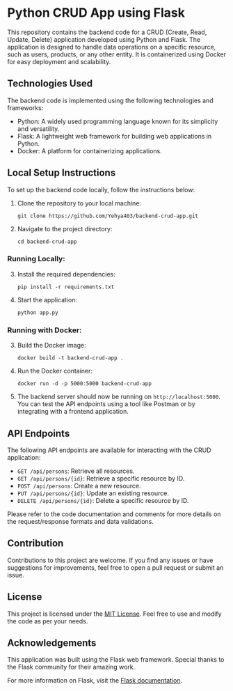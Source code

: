 # Python CRUD App using Flask

This repository contains the backend code for a CRUD (Create, Read, Update, Delete) application developed using Python and Flask. The application is designed to handle data operations on a specific resource, such as users, products, or any other entity. It is containerized using Docker for easy deployment and scalability.

## Technologies Used

The backend code is implemented using the following technologies and frameworks:

- Python: A widely used programming language known for its simplicity and versatility.
- Flask: A lightweight web framework for building web applications in Python.
- Docker: A platform for containerizing applications.

## Local Setup Instructions

To set up the backend code locally, follow the instructions below:

1. Clone the repository to your local machine:

   ```
   git clone https://github.com/Yehya403/backend-crud-app.git
   ```

2. Navigate to the project directory:

   ```
   cd backend-crud-app
   ```

### Running Locally:

3. Install the required dependencies:

   ```
   pip install -r requirements.txt
   ```

4. Start the application:

   ```
   python app.py
   ```

### Running with Docker:

3. Build the Docker image:

   ```
   docker build -t backend-crud-app .
   ```

4. Run the Docker container:

   ```
   docker run -d -p 5000:5000 backend-crud-app
   ```

5. The backend server should now be running on `http://localhost:5000`. You can test the API endpoints using a tool like Postman or by integrating with a frontend application.

## API Endpoints

The following API endpoints are available for interacting with the CRUD application:

- `GET /api/persons`: Retrieve all resources.
- `GET /api/persons/{id}`: Retrieve a specific resource by ID.
- `POST /api/persons`: Create a new resource.
- `PUT /api/persons/{id}`: Update an existing resource.
- `DELETE /api/persons/{id}`: Delete a specific resource by ID.

Please refer to the code documentation and comments for more details on the request/response formats and data validations.

## Contribution

Contributions to this project are welcome. If you find any issues or have suggestions for improvements, feel free to open a pull request or submit an issue.

## License

This project is licensed under the [MIT License](LICENSE). Feel free to use and modify the code as per your needs.

## Acknowledgements

This application was built using the Flask web framework. Special thanks to the Flask community for their amazing work.

For more information on Flask, visit the [Flask documentation](https://flask.palletsprojects.com/).
